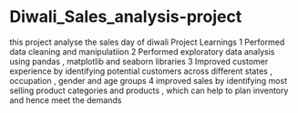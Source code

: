 # Diwali_Sales_analysis-project
this project analyse the sales day of diwali
Project Learnings
1 Performed data cleaning and manipulatiion
2 Performed exploratory data analysis using pandas , matplotlib and seaborn libraries
3 Improved customer experience by identifying potential customers across different states , occupation , gender and age groups 
4 improved sales by identifying most selling product categories and products , which can help to plan inventory and hence meet the demands
